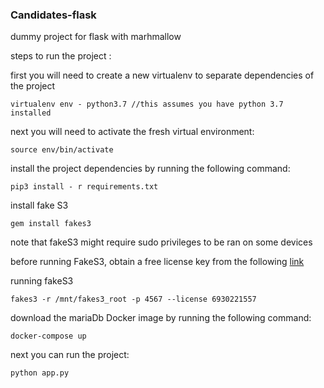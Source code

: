 ### Candidates-flask
dummy project for flask with marhmallow


steps to run the project : 

first you will need to create a new virtualenv to separate dependencies of the project

``
virtualenv env - python3.7 //this assumes you have python 3.7 installed
``

next you will need to activate the fresh virtual environment:

``
source env/bin/activate
``

install the project dependencies by running the following command:

``
pip3 install - r requirements.txt
``

install fake S3
````
gem install fakes3
````
note that fakeS3 might require sudo privileges to be ran on some devices

before running FakeS3, obtain a free license key from  the following [link](https://supso.org/projects/fake-s3/register)

running fakeS3
````
fakes3 -r /mnt/fakes3_root -p 4567 --license 6930221557
````

download the mariaDb Docker image by running the following command:

``
docker-compose up
``

next you can run the project:

``
python app.py
``